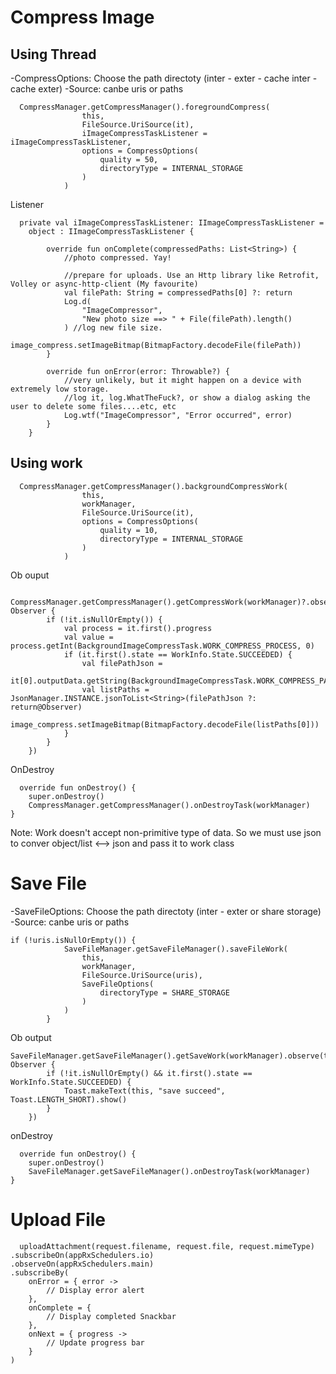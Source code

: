 # Compress Image
## Using Thread
-CompressOptions: Choose the path directoty (inter - exter - cache inter - cache exter)
-Source: canbe uris or paths

      CompressManager.getCompressManager().foregroundCompress(
                    this,
                    FileSource.UriSource(it),
                    iImageCompressTaskListener = iImageCompressTaskListener,
                    options = CompressOptions(
                        quality = 50,
                        directoryType = INTERNAL_STORAGE
                    )
                )

Listener
      
      private val iImageCompressTaskListener: IImageCompressTaskListener =
        object : IImageCompressTaskListener {

            override fun onComplete(compressedPaths: List<String>) {
                //photo compressed. Yay!

                //prepare for uploads. Use an Http library like Retrofit, Volley or async-http-client (My favourite)
                val filePath: String = compressedPaths[0] ?: return
                Log.d(
                    "ImageCompressor",
                    "New photo size ==> " + File(filePath).length()
                ) //log new file size.
                image_compress.setImageBitmap(BitmapFactory.decodeFile(filePath))
            }

            override fun onError(error: Throwable?) {
                //very unlikely, but it might happen on a device with extremely low storage.
                //log it, log.WhatTheFuck?, or show a dialog asking the user to delete some files....etc, etc
                Log.wtf("ImageCompressor", "Error occurred", error)
            }
        }
## Using work

      CompressManager.getCompressManager().backgroundCompressWork(
                    this,
                    workManager,
                    FileSource.UriSource(it),
                    options = CompressOptions(
                        quality = 10,
                        directoryType = INTERNAL_STORAGE
                    )
                )
 Ob ouput 
      
      CompressManager.getCompressManager().getCompressWork(workManager)?.observe(this, Observer {
            if (!it.isNullOrEmpty()) {
                val process = it.first().progress
                val value = process.getInt(BackgroundImageCompressTask.WORK_COMPRESS_PROCESS, 0)
                if (it.first().state == WorkInfo.State.SUCCEEDED) {
                    val filePathJson =
                        it[0].outputData.getString(BackgroundImageCompressTask.WORK_COMPRESS_PATH)
                    val listPaths = JsonManager.INSTANCE.jsonToList<String>(filePathJson ?: return@Observer)
                    image_compress.setImageBitmap(BitmapFactory.decodeFile(listPaths[0]))
                }
            }
        })
        
  OnDestroy
  
      override fun onDestroy() {
        super.onDestroy()
        CompressManager.getCompressManager().onDestroyTask(workManager)
    }
    
  Note: Work doesn't accept non-primitive type of data. So we must use json to conver object/list <--> json and pass it to work class
# Save File

-SaveFileOptions: Choose the path directoty (inter - exter or share storage)
-Source: canbe uris or paths

    if (!uris.isNullOrEmpty()) {
                SaveFileManager.getSaveFileManager().saveFileWork(
                    this,
                    workManager,
                    FileSource.UriSource(uris),
                    SaveFileOptions(
                        directoryType = SHARE_STORAGE
                    )
                )
            }
            
 Ob output
    
    SaveFileManager.getSaveFileManager().getSaveWork(workManager).observe(this, Observer {
            if (!it.isNullOrEmpty() && it.first().state == WorkInfo.State.SUCCEEDED) {
                Toast.makeText(this, "save succeed", Toast.LENGTH_SHORT).show()
            }
        })
        
 onDestroy
 
      override fun onDestroy() {
        super.onDestroy()
        SaveFileManager.getSaveFileManager().onDestroyTask(workManager)
    }
    
# Upload File

      uploadAttachment(request.filename, request.file, request.mimeType)
    .subscribeOn(appRxSchedulers.io)
    .observeOn(appRxSchedulers.main)
    .subscribeBy(
        onError = { error ->
            // Display error alert
        },
        onComplete = {
            // Display completed Snackbar
        },
        onNext = { progress ->
            // Update progress bar
        }
    )
